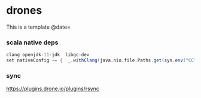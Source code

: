 # drones

This is a template @date=

### scala native deps

```scala
clang openjdk-11-jdk  libgc-dev
set nativeConfig ~= {  _.withClang(java.nio.file.Paths.get(sys.env("CC")))}
```

### sync

https://plugins.drone.io/plugins/rsync
